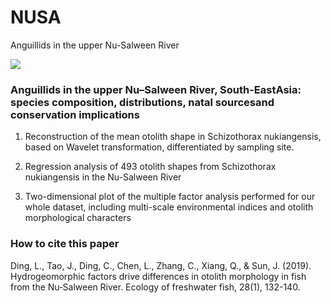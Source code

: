 # NUSA
Anguillids in the upper Nu-Salween River

[![](https://img.shields.io/badge/DOI-10.1071/MF22265-blue.svg)](https://doi.org/10.1071/MF22265)

### Anguillids in the upper Nu–Salween River, South-EastAsia: species composition, distributions, natal sourcesand conservation implications


1. Reconstruction of the mean otolith shape in Schizothorax nukiangensis, based on  Wavelet transformation, differentiated by sampling site.

2. Regression analysis of 493 otolith shapes from Schizothorax nukiangensis in the Nu-Salween River

3. Two-dimensional plot of the multiple factor analysis performed for our whole dataset, including multi-scale environmental indices and otolith morphological characters

### How to cite this paper

Ding, L., Tao, J., Ding, C., Chen, L., Zhang, C., Xiang, Q., & Sun, J. (2019). Hydrogeomorphic factors drive differences in otolith morphology in fish from the Nu‐Salween River. Ecology of freshwater fish, 28(1), 132-140. 
